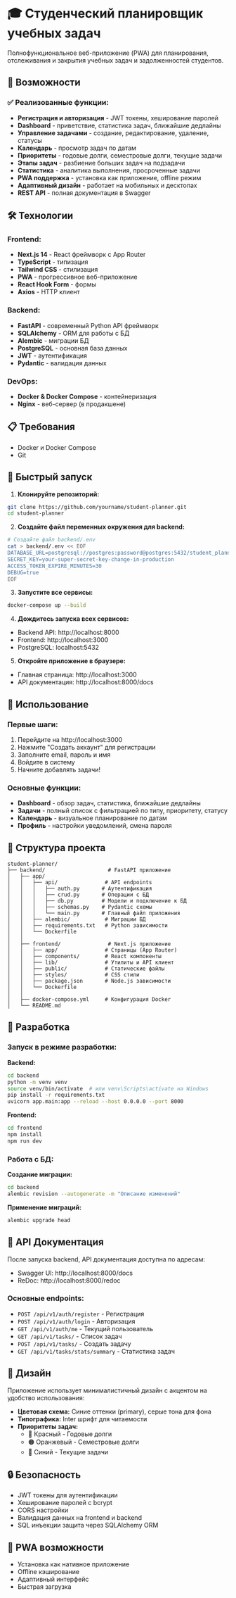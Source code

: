 # 🎓 Студенческий планировщик учебных задач

Полнофункциональное веб-приложение (PWA) для планирования, отслеживания и закрытия учебных задач и задолженностей студентов.

## 🚀 Возможности

### ✅ Реализованные функции:
- **Регистрация и авторизация** - JWT токены, хеширование паролей
- **Dashboard** - приветствие, статистика задач, ближайшие дедлайны
- **Управление задачами** - создание, редактирование, удаление, статусы
- **Календарь** - просмотр задач по датам
- **Приоритеты** - годовые долги, семестровые долги, текущие задачи
- **Этапы задач** - разбиение больших задач на подзадачи
- **Статистика** - аналитика выполнения, просроченные задачи
- **PWA поддержка** - установка как приложение, offline режим
- **Адаптивный дизайн** - работает на мобильных и десктопах
- **REST API** - полная документация в Swagger

## 🛠️ Технологии

### Frontend:
- **Next.js 14** - React фреймворк с App Router
- **TypeScript** - типизация
- **Tailwind CSS** - стилизация
- **PWA** - прогрессивное веб-приложение
- **React Hook Form** - формы
- **Axios** - HTTP клиент

### Backend:
- **FastAPI** - современный Python API фреймворк
- **SQLAlchemy** - ORM для работы с БД
- **Alembic** - миграции БД
- **PostgreSQL** - основная база данных
- **JWT** - аутентификация
- **Pydantic** - валидация данных

### DevOps:
- **Docker & Docker Compose** - контейнеризация
- **Nginx** - веб-сервер (в продакшене)

## 📋 Требования

- Docker и Docker Compose
- Git

## 🚀 Быстрый запуск

1. **Клонируйте репозиторий:**
```bash
git clone https://github.com/yourname/student-planner.git
cd student-planner
```

2. **Создайте файл переменных окружения для backend:**
```bash
# Создайте файл backend/.env
cat > backend/.env << EOF
DATABASE_URL=postgresql://postgres:password@postgres:5432/student_planner
SECRET_KEY=your-super-secret-key-change-in-production
ACCESS_TOKEN_EXPIRE_MINUTES=30
DEBUG=true
EOF
```

3. **Запустите все сервисы:**
```bash
docker-compose up --build
```

4. **Дождитесь запуска всех сервисов:**
- Backend API: http://localhost:8000
- Frontend: http://localhost:3000
- PostgreSQL: localhost:5432

5. **Откройте приложение в браузере:**
- Главная страница: http://localhost:3000
- API документация: http://localhost:8000/docs

## 🎯 Использование

### Первые шаги:
1. Перейдите на http://localhost:3000
2. Нажмите "Создать аккаунт" для регистрации
3. Заполните email, пароль и имя
4. Войдите в систему
5. Начните добавлять задачи!

### Основные функции:
- **Dashboard** - обзор задач, статистика, ближайшие дедлайны
- **Задачи** - полный список с фильтрацией по типу, приоритету, статусу
- **Календарь** - визуальное планирование по датам
- **Профиль** - настройки уведомлений, смена пароля

## 📁 Структура проекта

```
student-planner/
├── backend/                    # FastAPI приложение
│   ├── app/
│   │   ├── api/               # API endpoints
│   │   │   ├── auth.py       # Аутентификация
│   │   │   ├── crud.py       # Операции с БД
│   │   │   ├── db.py         # Модели и подключение к БД
│   │   │   ├── schemas.py    # Pydantic схемы
│   │   │   └── main.py       # Главный файл приложения
│   │   ├── alembic/           # Миграции БД
│   │   ├── requirements.txt   # Python зависимости
│   │   └── Dockerfile
│   │
│   ├── frontend/               # Next.js приложение
│   │   ├── app/               # Страницы (App Router)
│   │   ├── components/        # React компоненты
│   │   ├── lib/               # Утилиты и API клиент
│   │   ├── public/            # Статические файлы
│   │   ├── styles/            # CSS стили
│   │   ├── package.json       # Node.js зависимости
│   │   └── Dockerfile
│   │
│   ├── docker-compose.yml     # Конфигурация Docker
│   └── README.md
```

## 🔧 Разработка

### Запуск в режиме разработки:

**Backend:**
```bash
cd backend
python -m venv venv
source venv/bin/activate  # или venv\Scripts\activate на Windows
pip install -r requirements.txt
uvicorn app.main:app --reload --host 0.0.0.0 --port 8000
```

**Frontend:**
```bash
cd frontend
npm install
npm run dev
```

### Работа с БД:

**Создание миграции:**
```bash
cd backend
alembic revision --autogenerate -m "Описание изменений"
```

**Применение миграций:**
```bash
alembic upgrade head
```

## 📝 API Документация

После запуска backend, API документация доступна по адресам:
- Swagger UI: http://localhost:8000/docs
- ReDoc: http://localhost:8000/redoc

### Основные endpoints:
- `POST /api/v1/auth/register` - Регистрация
- `POST /api/v1/auth/login` - Авторизация
- `GET /api/v1/auth/me` - Текущий пользователь
- `GET /api/v1/tasks/` - Список задач
- `POST /api/v1/tasks/` - Создать задачу
- `GET /api/v1/tasks/stats/summary` - Статистика задач

## 🎨 Дизайн

Приложение использует минималистичный дизайн с акцентом на удобство использования:
- **Цветовая схема:** Синие оттенки (primary), серые тона для фона
- **Типографика:** Inter шрифт для читаемости
- **Приоритеты задач:**
  - 🔴 Красный - Годовые долги
  - 🟠 Оранжевый - Семестровые долги  
  - 🔵 Синий - Текущие задачи

## 🔒 Безопасность

- JWT токены для аутентификации
- Хеширование паролей с bcrypt
- CORS настройки
- Валидация данных на frontend и backend
- SQL инъекции защита через SQLAlchemy ORM

## 📱 PWA возможности

- Установка как нативное приложение
- Offline кэширование
- Адаптивный интерфейс
- Быстрая загрузка
